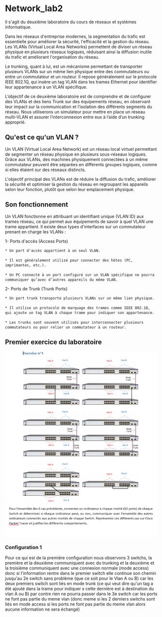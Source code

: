 # Network_lab2
Il s'agit du deuxième laboratoire du cours de réseaux et systèmes informatique.

Dans les réseaux d'entreprise modernes, la segmentation du trafic est essentielle pour améliorer la sécurité, l'efficacité et la gestion du réseau. Les VLANs (Virtual Local Area Networks) permettent de diviser un réseau physique en plusieurs réseaux logiques, réduisant ainsi la diffusion inutile du trafic et améliorant l'organisation du réseau.

Le trunking, quant à lui, est un mécanisme permettant de transporter plusieurs VLANs sur un même lien physique entre des commutateurs ou entre un commutateur et un routeur. Il repose généralement sur le protocole IEEE 802.1Q, qui insère un tag VLAN dans les trames Ethernet pour identifier leur appartenance à un VLAN spécifique.

L’objectif de ce deuxième laboratoire est de comprendre et de configurer des VLANs et des liens Trunk sur des équipements réseau, en observant leur impact sur la communication et l’isolation des différents segments du réseau. Nous utiliserons un simulateur pour mettre en place un réseau multi-VLAN et assurer l’interconnexion entre eux à l’aide d’un trunking approprié.

## Qu'est ce qu'un VLAN ?
Un VLAN (Virtual Local Area Network) est un réseau local virtuel permettant de segmenter un réseau physique en plusieurs sous-réseaux logiques. Grâce aux VLANs, des machines physiquement connectées à un même commutateur peuvent être séparées en différents groupes logiques, comme si elles étaient sur des réseaux distincts.

L'objectif principal des VLANs est de réduire la diffusion du trafic, améliorer la sécurité et optimiser la gestion du réseau en regroupant les appareils selon leur fonction, plutôt que selon leur emplacement physique.

## Son fonctionnement
Un VLAN fonctionne en attribuant un identifiant unique (VLAN ID) aux trames réseau, ce qui permet aux équipements de savoir à quel VLAN une trame appartient. Il existe deux types d'interfaces sur un commutateur prenant en charge les VLANs :

 1- Ports d'accès (Access Ports)

    * Un port d'accès appartient à un seul VLAN.

    * Il est généralement utilisé pour connecter des hôtes (PC, imprimantes, etc.).

    * Un PC connecté à un port configuré sur un VLAN spécifique ne pourra communiquer qu’avec d’autres appareils du même VLAN.

2- Ports de Trunk (Trunk Ports)

    * Un port trunk transporte plusieurs VLANs sur un même lien physique.

    * Il utilise un protocole de marquage des trames comme IEEE 802.1Q, qui ajoute un tag VLAN à chaque trame pour indiquer son appartenance.

    * Les trunks sont souvent utilisés pour interconnecter plusieurs commutateurs ou pour relier un commutateur à un routeur.




## Premier exercice du laboratoire

![Exercice 2](vlan1.png)
![Exercice 2](vlan11.png)

### Configuration 1
Pour ce qui est de la première configuration nous observons 3 switchs, la première et la deuxième communiquent avec du trunking et la deuxième et la troisième communiquent avec une connexion normale (mode access)
donc si l'information rentre dans le premier switch elle continue son chemin jusqu'au 2e switch sans problème (que ce soit pour le Vlan A ou B) car les deux premiers switch sont liés en mode trunk (ce qui veut dire qu'un tag a été ajouté dans la trame pour indiquer s cette dernière est à destination du vlan A ou B) par contre rien ne pourra passer dans le 3e switch car les ports ne font pas partie du meme vlan (donc meme si les 2 derniers switchs sont liés en mode access si les ports ne font pas partie du meme vlan alors aucune information ne sera échangé)
